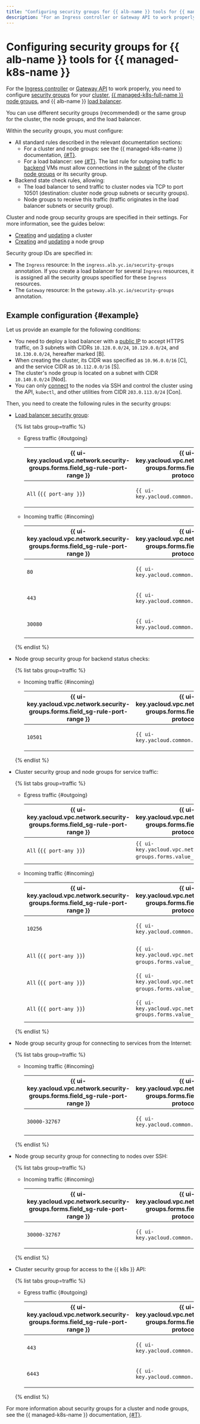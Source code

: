 ```yaml
---
title: "Configuring security groups for {{ alb-name }} tools for {{ managed-k8s-name }}"
description: "For an Ingress controller or Gateway API to work properly, you need to configure security groups for your {{ managed-k8s-full-name }} cluster and node groups, and the {{ alb-name }} load balancer."
---
```


# Configuring security groups for {{ alb-name }} tools for {{ managed-k8s-name }}


For the [Ingress controller](index.md) or [Gateway API](../k8s-gateway-api/index.md) to work properly, you need to configure [security groups](../../../vpc/concepts/security-groups.md) for your [cluster](../../../managed-kubernetes/concepts/index.md#kubernetes-cluster), [{{ managed-k8s-full-name }} node groups](../../../managed-kubernetes/concepts/index.md#node-group), and {{ alb-name }} [load balancer](../../concepts/application-load-balancer.md).

You can use different security groups (recommended) or the same group for the cluster, the node groups, and the load balancer.

Within the security groups, you must configure:
* All standard rules described in the relevant documentation sections:
   * For a cluster and node groups: see the {{ managed-k8s-name }} documentation, [{#T}](../../../managed-kubernetes/operations/connect/security-groups.md).
   * For a load balancer: see [{#T}](../../concepts/application-load-balancer.md#security-groups). The last rule for outgoing traffic to [backend](../../concepts/backend-group.md) VMs must allow connections in the [subnet](../../../vpc/concepts/network.md#subnet) of the cluster [node groups](../../../managed-kubernetes/concepts/index.md#node-group) or its security group.
* Backend state check rules, allowing:
   * The load balancer to send traffic to cluster nodes via TCP to port 10501 (destination: cluster node group subnets or security groups).
   * Node groups to receive this traffic (traffic originates in the load balancer subnets or security group).

Cluster and node group security groups are specified in their settings. For more information, see the guides below:
* [Creating](../../../managed-kubernetes/operations/kubernetes-cluster/kubernetes-cluster-create.md) and [updating](../../../managed-kubernetes/operations/kubernetes-cluster/kubernetes-cluster-update.md#update-cluster) a cluster
* [Creating](../../../managed-kubernetes/operations/node-group/node-group-create.md) and [updating](../../../managed-kubernetes/operations/node-group/node-group-update.md) a node group


Security group IDs are specified in:
* The `Ingress` resource: In the `ingress.alb.yc.io/security-groups` annotation. If you create a load balancer for several `Ingress` resources, it is assigned all the security groups specified for these `Ingress` resources.
* The `Gateway` resource: In the `gateway.alb.yc.io/security-groups` annotation.



## Example configuration {#example}

Let us provide an example for the following conditions:
* You need to deploy a load balancer with a [public IP](../../../vpc/concepts/address.md#public-addresses) to accept HTTPS traffic, on 3 subnets with CIDRs `10.128.0.0/24`, `10.129.0.0/24`, and `10.130.0.0/24`, hereafter marked \[B\].
* When creating the cluster, its CIDR was specified as `10.96.0.0/16` \[C\], and the service CIDR as `10.112.0.0/16` \[S\].
* The cluster's node group is located on a subnet with CIDR `10.140.0.0/24` \[Nod\].
* You can only [connect](../../../managed-kubernetes/operations/node-connect-ssh.md) to the nodes via SSH and control the cluster using the API, `kubectl`, and other utilities from CIDR `203.0.113.0/24` \[Con\].

Then, you need to create the following rules in the security groups:

* [Load balancer security group](../../concepts/application-load-balancer.md#security-groups):

   {% list tabs group=traffic %}

   - Egress traffic {#outgoing}

      | {{ ui-key.yacloud.vpc.network.security-groups.forms.field_sg-rule-port-range }} | {{ ui-key.yacloud.vpc.network.security-groups.forms.field_sg-rule-protocol }} | {{ ui-key.yacloud.vpc.network.security-groups.forms.field_sg-rule-destination }} | {{ ui-key.yacloud.vpc.network.security-groups.forms.field_sg-rule-cidr-blocks }} | {{ ui-key.yacloud.vpc.network.security-groups.forms.field_sg-rule-description }} |
      --- | --- | --- | --- | ---
      | `All` (`{{ port-any }}`) | `{{ ui-key.yacloud.common.label_tcp }}` | `{{ ui-key.yacloud.vpc.network.security-groups.forms.value_sg-rule-destination-cidr }}` | `10.140.0.0/24`[^\[Nod\]^](#example) | For outgoing traffic to nodes, including status checks |

   - Incoming traffic {#incoming}

      | {{ ui-key.yacloud.vpc.network.security-groups.forms.field_sg-rule-port-range }} | {{ ui-key.yacloud.vpc.network.security-groups.forms.field_sg-rule-protocol }} | {{ ui-key.yacloud.vpc.network.security-groups.forms.field_sg-rule-source }} | {{ ui-key.yacloud.vpc.network.security-groups.forms.field_sg-rule-cidr-blocks }} | {{ ui-key.yacloud.vpc.network.security-groups.forms.field_sg-rule-description }} |
      --- | --- | --- | --- | ---
      | `80` | `{{ ui-key.yacloud.common.label_tcp }}` | `{{ ui-key.yacloud.vpc.network.security-groups.forms.value_sg-rule-destination-cidr }}` | `0.0.0.0/0` | For receiving incoming HTTP traffic |
      | `443` | `{{ ui-key.yacloud.common.label_tcp }}` | `{{ ui-key.yacloud.vpc.network.security-groups.forms.value_sg-rule-destination-cidr }}` | `0.0.0.0/0` | For receiving incoming HTTP traffic |
      | `30080` | `{{ ui-key.yacloud.common.label_tcp }}` | `{{ ui-key.yacloud.vpc.network.security-groups.forms.value_sg-rule-sg-type-balancer }}` | — | For load balancer node status checks |

   {% endlist %}

* Node group security group for backend status checks:

   {% list tabs group=traffic %}

   - Incoming traffic {#incoming}

      | {{ ui-key.yacloud.vpc.network.security-groups.forms.field_sg-rule-port-range }} | {{ ui-key.yacloud.vpc.network.security-groups.forms.field_sg-rule-protocol }} | {{ ui-key.yacloud.vpc.network.security-groups.forms.field_sg-rule-source }} | {{ ui-key.yacloud.vpc.network.security-groups.forms.field_sg-rule-cidr-blocks }} | {{ ui-key.yacloud.vpc.network.security-groups.forms.field_sg-rule-description }} |
      --- | --- | --- | --- | ---
      | `10501` | `{{ ui-key.yacloud.common.label_tcp }}` | `{{ ui-key.yacloud.vpc.network.security-groups.forms.value_sg-rule-destination-cidr }}` | `10.128.0.0/24`[^\[B\]^](#example)<br>`10.129.0.0/24`[^\[B\]^](#example)<br>`10.130.0.0/24`[^\[B\]^](#example) | For backend status checks |

   {% endlist %}

* Cluster security group and node groups for service traffic:

   {% list tabs group=traffic %}

   - Egress traffic {#outgoing}

      | {{ ui-key.yacloud.vpc.network.security-groups.forms.field_sg-rule-port-range }} | {{ ui-key.yacloud.vpc.network.security-groups.forms.field_sg-rule-protocol }} | {{ ui-key.yacloud.vpc.network.security-groups.forms.field_sg-rule-destination }} | {{ ui-key.yacloud.vpc.network.security-groups.forms.field_sg-rule-cidr-blocks }} | {{ ui-key.yacloud.vpc.network.security-groups.forms.field_sg-rule-description }} |
      --- | --- | --- | --- | ---
      | `All` (`{{ port-any }}`) | `{{ ui-key.yacloud.vpc.network.security-groups.forms.value_any }}` (`Any`) | `{{ ui-key.yacloud.vpc.network.security-groups.forms.value_sg-rule-destination-cidr }}` | `0.0.0.0/0` | For all outgoing traffic |

   - Incoming traffic {#incoming}

      | {{ ui-key.yacloud.vpc.network.security-groups.forms.field_sg-rule-port-range }} | {{ ui-key.yacloud.vpc.network.security-groups.forms.field_sg-rule-protocol }} | {{ ui-key.yacloud.vpc.network.security-groups.forms.field_sg-rule-source }} | {{ ui-key.yacloud.vpc.network.security-groups.forms.field_sg-rule-cidr-blocks }} | {{ ui-key.yacloud.vpc.network.security-groups.forms.field_sg-rule-description }} |
      --- | --- | --- | --- | ---
      | `10256` | `{{ ui-key.yacloud.common.label_tcp }}` | `{{ ui-key.yacloud.vpc.network.security-groups.forms.value_sg-rule-sg-type-balancer }}` | — | For a network load balancer |
      | `All` (`{{ port-any }}`) | `{{ ui-key.yacloud.vpc.network.security-groups.forms.value_any }}` (`Any`) | `{{ ui-key.yacloud.vpc.network.security-groups.forms.value_sg-rule-destination-sg }}` | `{{ ui-key.yacloud.vpc.network.security-groups.forms.value_sg-rule-sg-type-self }}` (`Self`) | For traffic between the [master](../../../managed-kubernetes/concepts/index.md#master) and nodes |
      | `All` (`{{ port-any }}`) | `{{ ui-key.yacloud.vpc.network.security-groups.forms.value_any }}` (`Any`) | `{{ ui-key.yacloud.vpc.network.security-groups.forms.value_sg-rule-destination-cidr }}` | `10.96.0.0/16`[^\[C\]^](#example)<br>`10.112.0.0/16`[^\[S\]^](#example) | For traffic between [pods](../../../managed-kubernetes/concepts/index.md#pod) and [services](../../../managed-kubernetes/concepts/index.md#service) |
      | `All` (`{{ port-any }}`) | `{{ ui-key.yacloud.vpc.network.security-groups.forms.value_ipv6-icmp }}` | `{{ ui-key.yacloud.vpc.network.security-groups.forms.value_sg-rule-destination-cidr }}` | `10.0.0.0/8`<br>`192.168.0.0/16`<br>`172.16.0.0/12` | For functionality verification of nodes from subnets within {{ yandex-cloud }} |

   {% endlist %}

* Node group security group for connecting to services from the Internet:

   {% list tabs group=traffic %}

   - Incoming traffic {#incoming}

      | {{ ui-key.yacloud.vpc.network.security-groups.forms.field_sg-rule-port-range }} | {{ ui-key.yacloud.vpc.network.security-groups.forms.field_sg-rule-protocol }} | {{ ui-key.yacloud.vpc.network.security-groups.forms.field_sg-rule-source }} | {{ ui-key.yacloud.vpc.network.security-groups.forms.field_sg-rule-cidr-blocks }} | {{ ui-key.yacloud.vpc.network.security-groups.forms.field_sg-rule-description }} |
      --- | --- | --- | --- | ---
      | `30000-32767` | `{{ ui-key.yacloud.common.label_tcp }}` | `{{ ui-key.yacloud.vpc.network.security-groups.forms.value_sg-rule-destination-cidr }}` | `0.0.0.0/0` | For access to services from the Internet and from {{ yandex-cloud }} subnets |

   {% endlist %}

* Node group security group for connecting to nodes over SSH:

   {% list tabs group=traffic %}

   - Incoming traffic {#incoming}

      | {{ ui-key.yacloud.vpc.network.security-groups.forms.field_sg-rule-port-range }} | {{ ui-key.yacloud.vpc.network.security-groups.forms.field_sg-rule-protocol }} | {{ ui-key.yacloud.vpc.network.security-groups.forms.field_sg-rule-source }} | {{ ui-key.yacloud.vpc.network.security-groups.forms.field_sg-rule-cidr-blocks }} | {{ ui-key.yacloud.vpc.network.security-groups.forms.field_sg-rule-description }} |
      --- | --- | --- | --- | ---
      | `30000-32767` | `{{ ui-key.yacloud.common.label_tcp }}` | `{{ ui-key.yacloud.vpc.network.security-groups.forms.value_sg-rule-destination-cidr }}` | `203.0.113.0/24`[^\[Con\]^](#example) | For connecting to nodes over SSH |

   {% endlist %}

* Cluster security group for access to the {{ k8s }} API:

   {% list tabs group=traffic %}

   - Egress traffic {#outgoing}

      | {{ ui-key.yacloud.vpc.network.security-groups.forms.field_sg-rule-port-range }} | {{ ui-key.yacloud.vpc.network.security-groups.forms.field_sg-rule-protocol }} | {{ ui-key.yacloud.vpc.network.security-groups.forms.field_sg-rule-destination }} | {{ ui-key.yacloud.vpc.network.security-groups.forms.field_sg-rule-cidr-blocks }} | {{ ui-key.yacloud.vpc.network.security-groups.forms.field_sg-rule-description }} |
      --- | --- | --- | --- | ---
      | `443` | `{{ ui-key.yacloud.common.label_tcp }}` | `{{ ui-key.yacloud.vpc.network.security-groups.forms.value_sg-rule-destination-cidr }}` | `203.0.113.0/24`[^\[Con\]^](#example) | For access to the {{ k8s }} API |
      | `6443` | `{{ ui-key.yacloud.common.label_tcp }}` | `{{ ui-key.yacloud.vpc.network.security-groups.forms.value_sg-rule-destination-cidr }}` | `203.0.113.0/24`[^\[Con\]^](#example) | For access to the {{ k8s }} API |

   {% endlist %}

For more information about security groups for a cluster and node groups, see the {{ managed-k8s-name }} documentation, [{#T}](../../../managed-kubernetes/operations/connect/security-groups.md).
